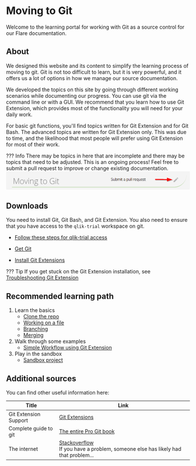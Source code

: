 # Moving to Git

Welcome to the learning portal for working with Git as a source control for our Flare documentation.

## About

We designed this website and its content to simplify the learning process of moving to git. Git is not too difficult to learn, but it is very powerful, and it offers us a lot of options in how we manage our source documentation.

We developed the topics on this site by going through different working scenarios while documenting our progress. You can use git via the command line or with a GUI. We recommend that you learn how to use Git Extension, which provides most of the functionality you will need for your daily work.

For basic git functions, you'll find topics written for Git Extension and for Git Bash. The advanced topics are written for Git Extension only. This was due to time, and the likelihood that most people will prefer using Git Extension for most of their work.

??? Info
    There may be topics in here that are incomplete and there may be topics that need to be adjusted. This is an ongoing process! Feel free to submit a pull request to improve or change existing documentation.
    ![arrow](assets/images/submit.png)

## Downloads

You need to install Git, Git Bash, and Git Extension. You also need to ensure that you have access to the `qlik-trial` workspace on git.

* [Follow these steps for qlik-trial access](https://confluence.qliktech.com/display/QE/How+to+get+access+to+the+Qlik+repositories+on+GitHub)

* [Get Git](get-git.md)

* [Install Git Extensions](gitExt-install.md)

??? Tip
    If you get stuck on the Git Extension installation, see [Troubleshooting Git Extension](sourcetree-trouble.md)

## Recommended learning path

1. Learn the basics
    * [Clone the repo](get-code.md)
    * [Working on a file](working-gitExt.md)
    * [Branching](branching_gitExt.md)
    * [Merging](merge-gitExt.md)
1. Walk through some examples
    * [Simple Workflow using Git Extension](sourcetreeworkflow.md)
1. Play in the sandbox
    * [Sandbox project](sandbox.md)

## Additional sources

You can find other useful information here:

|Title|Link|
|---    |---|
|Git Extension Support|[Git Extensions](https://github.com/gitextensions/gitextensions/releases)|
|Complete guide to git|[The entire Pro Git book](https://git-scm.com/book/en/v2)|
|The internet|[Stackoverflow](https://stackoverflow.com/questions/tagged/git)</br>If you have a problem, someone else has likely had that problem...|